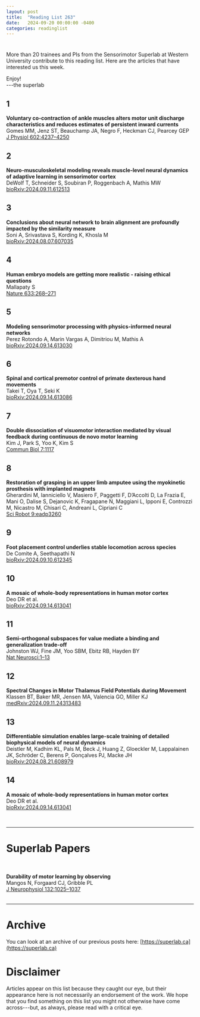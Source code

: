 ```yaml
---
layout: post
title:  "Reading List 263"
date:   2024-09-20 00:00:00 -0400
categories: readinglist
---
```


# 

More than 20 trainees and PIs from the Sensorimotor Superlab at Western University contribute to this reading list. Here are the articles that have interested us this week.
 
Enjoy!  
---the superlab


## 1
**Voluntary co-contraction of ankle muscles alters motor unit discharge characteristics and reduces estimates of persistent inward currents**  
Gomes MM, Jenz ST, Beauchamp JA, Negro F, Heckman CJ, Pearcey GEP  
[J Physiol 602:4237–4250](https://onlinelibrary.wiley.com/doi/abs/10.1113/JP286539)

## 2
**Neuro-musculoskeletal modeling reveals muscle-level neural dynamics of adaptive learning in sensorimotor cortex**  
DeWolf T, Schneider S, Soubiran P, Roggenbach A, Mathis MW  
[bioRxiv:2024.09.11.612513](https://www.biorxiv.org/content/10.1101/2024.09.11.612513v1.abstract)

## 3
**Conclusions about neural network to brain alignment are profoundly impacted by the similarity measure**  
Soni A, Srivastava S, Kording K, Khosla M  
[bioRxiv:2024.08.07.607035](https://www.biorxiv.org/content/10.1101/2024.08.07.607035v1.abstract)  

## 4
**Human embryo models are getting more realistic - raising ethical questions**  
Mallapaty S  
[Nature 633:268–271](http://dx.doi.org/10.1038/d41586-024-02915-3)  

## 5
**Modeling sensorimotor processing with physics-informed neural networks**  
Perez Rotondo A, Marin Vargas A, Dimitriou M, Mathis A  
[bioRxiv:2024.09.14.613030](https://www.biorxiv.org/content/10.1101/2024.09.14.613030v1.abstract)  

## 6
**Spinal and cortical premotor control of primate dexterous hand movements**  
Takei T, Oya T, Seki K  
[bioRxiv:2024.09.14.613086](https://www.biorxiv.org/content/10.1101/2024.09.14.613086v1.abstract)  

## 7
**Double dissociation of visuomotor interaction mediated by visual feedback during continuous de novo motor learning**  
Kim J, Park S, Yoo K, Kim S  
[Commun Biol 7:1117](https://www.nature.com/articles/s42003-024-06808-z)  

## 8
**Restoration of grasping in an upper limb amputee using the myokinetic prosthesis with implanted magnets**  
Gherardini M, Ianniciello V, Masiero F, Paggetti F, D’Accolti D, La Frazia E, Mani O, Dalise S, Dejanovic K, Fragapane N, Maggiani L, Ipponi E, Controzzi M, Nicastro M, Chisari C, Andreani L, Cipriani C  
[Sci Robot 9:eadp3260](https://www.science.org/doi/10.1126/scirobotics.adp3260)  

## 9
**Foot placement control underlies stable locomotion across species**  
De Comite A, Seethapathi N  
[bioRxiv:2024.09.10.612345](https://www.biorxiv.org/content/10.1101/2024.09.10.612345v1.abstract)  

## 10
**A mosaic of whole-body representations in human motor cortex**  
Deo DR et al.  
[bioRxiv:2024.09.14.613041](https://www.biorxiv.org/content/10.1101/2024.09.14.613041v1.abstract)  

## 11
**Semi-orthogonal subspaces for value mediate a binding and generalization trade-off**  
Johnston WJ, Fine JM, Yoo SBM, Ebitz RB, Hayden BY  
[Nat Neurosci:1–13](https://www.nature.com/articles/s41593-024-01758-5)  

## 12
**Spectral Changes in Motor Thalamus Field Potentials during Movement**  
Klassen BT, Baker MR, Jensen MA, Valencia GO, Miller KJ  
[medRxiv:2024.09.11.24313483](https://www.medrxiv.org/content/10.1101/2024.09.11.24313483v1.abstract)  

## 13
**Differentiable simulation enables large-scale training of detailed biophysical models of neural dynamics**  
Deistler M, Kadhim KL, Pals M, Beck J, Huang Z, Gloeckler M, Lappalainen JK, Schröder C, Berens P, Gonçalves PJ, Macke JH  
[bioRxiv:2024.08.21.608979](https://www.biorxiv.org/content/10.1101/2024.08.21.608979v1.abstract)  

## 14
**A mosaic of whole-body representations in human motor cortex**  
Deo DR et al.  
[bioRxiv:2024.09.14.613041](https://www.biorxiv.org/content/10.1101/2024.09.14.613041v1.abstract)  

<br>

---

# Superlab Papers
<br>

**Durability of motor learning by observing**  
Mangos N, Forgaard CJ, Gribble PL  
[J Neurophysiol 132:1025–1037](https://dx.doi.org/10.1152/jn.00425.2023)  
<br>

---

# Archive
You can look at an archive of our previous posts here: [https://superlab.ca](https://superlab.ca)


# Disclaimer
Articles appear on this list because they caught our eye, but their appearance here is not necessarily an endorsement of the work. We hope that you find something on this list you might not otherwise have come across---but, as always, please read with a critical eye.
